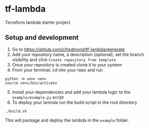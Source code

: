 # tf-lambda

Terraform lambda starter project

## Setup and development

1. Go to https://github.com/cfredmond/tf-lambda/generate
2. Add your repository name, a description (optional), set the branch visibility and click `Create repository from template`
3. Once your repository is created clone it to your system
4. From your terminal, cd into your repo and run
```
python -m venv venv
source venv/bin/activate
```
5. Install your dependencies and add your lambda logic to the `example/example.py` script
6. To deploy your lamnda run the build script in the root directory
```
./build.sh
```

This will package and deploy the lambda in the `example` folder.